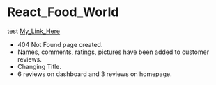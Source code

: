# React_Food_World
test
[My_Link_Here]()

* 404 Not Found page created.
* Names, comments, ratings, pictures have been added to customer reviews.
* Changing Title.
* 6 reviews on dashboard and 3 reviews on homepage.
